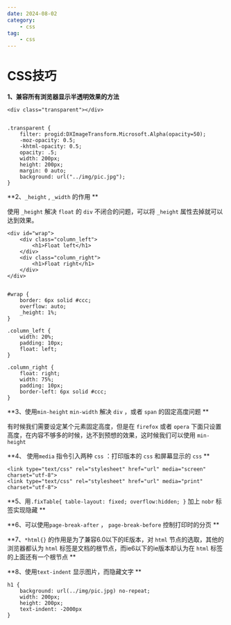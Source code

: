 ```yaml
---
date: 2024-08-02
category:
    - css
tag:
    - css
---
```

 # CSS技巧
**1、兼容所有浏览器显示半透明效果的方法**

    
    
    <div class="transparent"></div>
    
    
    .transparent {
        filter: progid:DXImageTransform.Microsoft.Alpha(opacity=50);
        -moz-opacity: 0.5;
        -khtml-opacity: 0.5;
        opacity: .5;
        width: 200px;
        height: 200px;
        margin: 0 auto;
        background: url("../img/pic.jpg");
    }

**2、` _height ` , ` _width ` 的作用 **

使用 ` _height ` 解决 ` float ` 的 ` div ` 不闭合的问题，可以将 ` _height ` 属性去掉就可以达到效果。

    
    
    <div id="wrap">
        <div class="column_left">
            <h1>Float left</h1>
        </div>
        <div class="column_right">
            <h1>Float right</h1>
        </div>
    </div>
    
    
    #wrap {
        border: 6px solid #ccc;
        overflow: auto;
        _height: 1%;
    }
    
    .column_left {
        width: 20%;
        padding: 10px;
        float: left;
    }
    
    .column_right {
        float: right;
        width: 75%;
        padding: 10px;
        border-left: 6px solid #ccc;
    }

**3、使用` min-height ` ` min-width ` 解决 ` div ` ，或者 ` span ` 的固定高度问题 **

有时候我们需要设定某个元素固定高度，但是在 ` firefox ` 或者 ` opera `
下面只设置高度，在内容不够多的时候，达不到预想的效果，这时候我们可以使用 ` min-height `

**4、 使用` media ` 指令引入两种 ` css ` ：打印版本的 ` css ` 和屏幕显示的 ` css ` **

    
    
    <link type="text/css" rel="stylesheet" href="url" media="screen" charset="utf-8">
    <link type="text/css" rel="stylesheet" href="url" media="print" charset="utf-8">

**5、用` .fixTable{ table-layout: fixed; overflow:hidden; } ` 加上 ` nobr ` 标签实现隐藏
**

**6、可以使用` page-break-after ` ， ` page-break-before ` 控制打印时的分页 **

**7、` *html{} ` 的作用是为了兼容6.0以下的IE版本，对 ` html ` 节点的选取，其他的浏览器都认为 ` html `
标签是文档的根节点，而ie6以下的ie版本却认为在 ` html ` 标签的上面还有一个根节点 **

**8、使用` text-indent ` 显示图片，而隐藏文字 **

    
    
    h1 {
        background: url(../img/pic.jpg) no-repeat;
        width: 200px;
        height: 200px;
        text-indent: -2000px
    }

